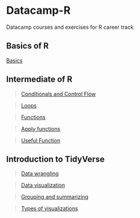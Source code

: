 # Datacamp-R
Datacamp courses and exercises for R career track

## Basics of R  
[Basics](https://guigui351.github.io/Datacamp-R/1%20-%20Basics/1_-_Basics.html)  

## Intermediate of R  
> [Conditionals and Control Flow](https://guigui351.github.io/Datacamp-R/2%20-%20Intermediate/ch1_-_Conditionals_and_Control_Flow.html)

> [Loops](https://guigui351.github.io/Datacamp-R/2%20-%20Intermediate/ch2_-_Loops.html)  

> [Functions](https://guigui351.github.io/Datacamp-R/2%20-%20Intermediate/ch3_-_Functions.html)  

> [Apply functions](https://guigui351.github.io/Datacamp-R/2%20-%20Intermediate/ch4_-_lapply.html)  

> [Useful Function](https://guigui351.github.io/Datacamp-R/2%20-%20Intermediate/ch5_-_Useful_functions.html)  

## Introduction to TidyVerse

> [Data wrangling](https://guigui351.github.io/Datacamp-R/3%20-%20Introduction%20to%20the%20Tidyverse/ch1_-_Data_wrangling.html)  

> [Data visualization](https://guigui351.github.io/Datacamp-R/3%20-%20Introduction%20to%20the%20Tidyverse/ch2_-_Data_visualization.html)  

> [Grouping and summarizing](https://guigui351.github.io/Datacamp-R/3%20-%20Introduction%20to%20the%20Tidyverse/ch3_-_Grouping_and_summarizing.html)  

> [Types of visualizations](https://guigui351.github.io/Datacamp-R/3%20-%20Introduction%20to%20the%20Tidyverse/ch4_-_Types_of_visualizations.html)  